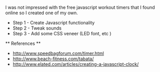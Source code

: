 I was not impressed with the free javascript workout timers that I found online so I created one of my own.

- Step 1 - Create Javascript functionality
- Step 2 - Tweak sounds
- Step 3 - Add some CSS veneer (LED font, etc )


** References **

- http://www.speedbagforum.com/timer.html
- http://www.beach-fitness.com/tabata/
- http://www.elated.com/articles/creating-a-javascript-clock/

